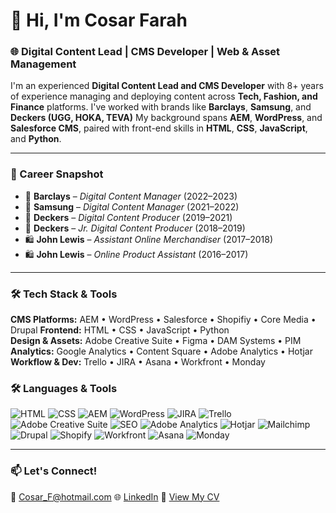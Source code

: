 # 👋 Hi, I'm Cosar Farah

### 🌐 Digital Content Lead | CMS Developer | Web & Asset Management 

I'm an experienced **Digital Content Lead and CMS Developer** with 8+ years of experience managing and deploying content across **Tech, Fashion, and Finance** platforms. I've worked with brands like **Barclays**, **Samsung**, and **Deckers (UGG, HOKA, TEVA)** My background spans **AEM**, **WordPress**, and **Salesforce CMS**, paired with front-end skills in **HTML**, **CSS**, **JavaScript**, and **Python**.

---

### 💼 Career Snapshot
- 🏦 **Barclays** – *Digital Content Manager* (2022–2023)  
- 📱 **Samsung** – *Digital Content Manager* (2021–2022)  
- 👟 **Deckers** – *Digital Content Producer* (2019–2021)  
- 👟 **Deckers** – *Jr. Digital Content Producer* (2018–2019)  
- 🛍️ **John Lewis** – *Assistant Online Merchandiser* (2017–2018)  
- 🛍️ **John Lewis** – *Online Product Assistant* (2016–2017)

---

### 🛠️ Tech Stack & Tools
**CMS Platforms:** AEM • WordPress • Salesforce • Shopifiy • Core Media • Drupal
**Frontend:** HTML • CSS • JavaScript • Python  
**Design & Assets:** Adobe Creative Suite • Figma • DAM Systems • PIM
**Analytics:** Google Analytics • Content Square • Adobe Analytics • Hotjar
**Workflow & Dev:** Trello • JIRA • Asana • Workfront • Monday

### 🛠️ Languages & Tools
![HTML](https://img.shields.io/badge/-HTML5-E34F26?style=flat&logo=html5&logoColor=white)
![CSS](https://img.shields.io/badge/-CSS3-1572B6?style=flat&logo=css3&logoColor=white)
![AEM](https://img.shields.io/badge/-AEM-333?style=flat&logo=adobe&logoColor=white)
![WordPress](https://img.shields.io/badge/-WordPress-21759B?style=flat&logo=wordpress&logoColor=white)
![JIRA](https://img.shields.io/badge/-JIRA-0052CC?style=flat&logo=jira&logoColor=white)
![Trello](https://img.shields.io/badge/-Trello-0052CC?style=flat&logo=trello&logoColor=white)
![Adobe Creative Suite](https://img.shields.io/badge/-Adobe-DA1F26?style=flat&logo=adobecreativecloud&logoColor=white)
![SEO](https://img.shields.io/badge/-SEO-4CAF50?style=flat&logo=google&logoColor=white)
![Adobe Analytics](https://img.shields.io/badge/-Adobe%20Analytics-2C2C2C?style=flat&logo=adobe&logoColor=white)
![Hotjar](https://img.shields.io/badge/-Hotjar-FD3A4A?style=flat&logo=hotjar&logoColor=white)
![Mailchimp](https://img.shields.io/badge/-Mailchimp-FFE01B?style=flat&logo=mailchimp&logoColor=000)
![Drupal](https://img.shields.io/badge/-Drupal-0678BE?style=flat&logo=drupal&logoColor=white)
![Shopify](https://img.shields.io/badge/-Shopify-96BF48?style=flat&logo=shopify&logoColor=white)
![Workfront](https://img.shields.io/badge/-Workfront-F04E23?style=flat&logo=workfront&logoColor=white)
![Asana](https://img.shields.io/badge/-Asana-273347?style=flat&logo=asana&logoColor=F06A6A)
![Monday](https://img.shields.io/badge/-Monday.com-111111?style=flat&logo=monday&logoColor=ffcc00)


---

### 📫 Let's Connect!
📧 [Cosar_F@hotmail.com](mailto:Cosar_F@hotmail.com)
🌐 [LinkedIn](www.linkedin.com/in/cosar-farah)
📄 [View My CV](./Cosar_Farah_CV.pdf)


